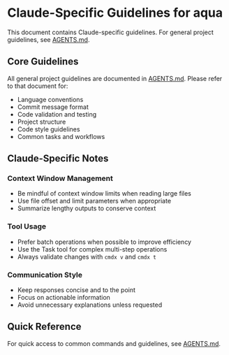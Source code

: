# Claude-Specific Guidelines for aqua

This document contains Claude-specific guidelines. For general project guidelines, see [AGENTS.md](AGENTS.md).

## Core Guidelines

All general project guidelines are documented in [AGENTS.md](AGENTS.md). Please refer to that document for:
- Language conventions
- Commit message format
- Code validation and testing
- Project structure
- Code style guidelines
- Common tasks and workflows

## Claude-Specific Notes

### Context Window Management

- Be mindful of context window limits when reading large files
- Use file offset and limit parameters when appropriate
- Summarize lengthy outputs to conserve context

### Tool Usage

- Prefer batch operations when possible to improve efficiency
- Use the Task tool for complex multi-step operations
- Always validate changes with `cmdx v` and `cmdx t`

### Communication Style

- Keep responses concise and to the point
- Focus on actionable information
- Avoid unnecessary explanations unless requested

## Quick Reference

For quick access to common commands and guidelines, see [AGENTS.md](AGENTS.md#important-commands).
